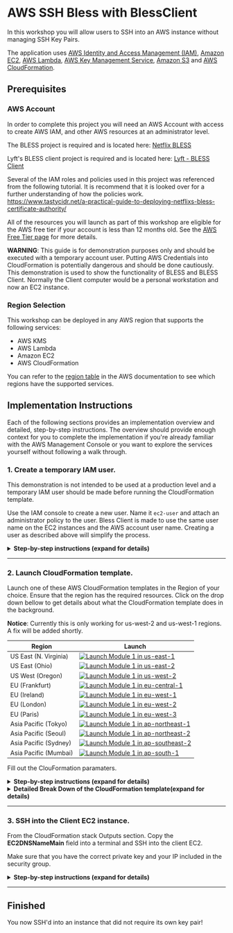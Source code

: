 # AWS SSH Bless with BlessClient

In this workshop you will allow users to SSH into an AWS instance without managing SSH Key Pairs.

The application uses [AWS Identity and Access Management (IAM)](https://aws.amazon.com/iam/), [Amazon EC2](https://aws.amazon.com/ec2/), [AWS Lambda](https://aws.amazon.com/lambda/), [AWS Key Management Service](https://aws.amazon.com/kms/), [Amazon S3](https://aws.amazon.com/s3/) and [AWS CloudFormation](https://aws.amazon.com/cloudformation/).

## Prerequisites

### AWS Account

In order to complete this project you will need an AWS Account with access to create AWS IAM, and other AWS resources at an administrator level.

The BLESS project is required and is located here: [Netflix  BLESS](https://github.com/Netflix/bless.git)

Lyft's BLESS client project is required and is located here: [Lyft - BLESS Client](https://github.com/lyft/python-blessclient)

Several of the IAM roles and policies used in this project was referenced from the following tutorial. It is recommend that it is looked over for a further understanding of how the policies work. https://www.tastycidr.net/a-practical-guide-to-deploying-netflixs-bless-certificate-authority/

All of the resources you will launch as part of this workshop are eligible for the AWS free tier if your account is less than 12 months old. See the [AWS Free Tier page](https://aws.amazon.com/free/) for more details.

**WARNING**: This guide is for demonstration purposes only and should be executed with a temporary account user.  Putting AWS Credentials into CloudFormation is potentially dangerous and should be done cautiously.  This demonstration is used to show the functionality of BLESS and BLESS Client.  Normally the Client computer would be a personal workstation and now an EC2 instance.

### Region Selection

This workshop can be deployed in any AWS region that supports the following services:

- AWS KMS
- AWS Lambda
- Amazon EC2
- AWS CloudFormation

You can refer to the [region table](https://aws.amazon.com/about-aws/global-infrastructure/regional-product-services/) in the AWS documentation to see which regions have the supported services.


## Implementation Instructions

Each of the following sections provides an implementation overview and detailed, step-by-step instructions. The overview should provide enough context for you to complete the implementation if you're already familiar with the AWS Management Console or you want to explore the services yourself without following a walk through.

### 1. Create a temporary IAM user.

This demonstration is not intended to be used at a production level and a temporary IAM user should be made before running the CloudFormation template.  

Use the IAM console to create a new user. Name it `ec2-user` and attach an administrator policy to the user.  Bless Client is made to use the same user name on the EC2 instances and the AWS account user name.  Creating a user as described above will simplify the process.

<details>
<summary><strong>Step-by-step instructions (expand for details)</strong></summary><p>

1. From the AWS console, click on *services* and go to **IAM** under *Security, Identity & Compliance*.

2. One the left side of the screen, click **Users** and the click **Add User**.

3. Give the user a name. For this project use `ec2-user` and select both **Programmatic access** and **AWS Management Console access**.  Give the user a password from *Console password* and check *Require password reset* if desired. Click **Next: Permissions**.

	><img src="IMAGES/img-1.png" alt="drawing" width="800px"/><br/>

<br/>

4. Click **Attach existing Policies Directly** and select **AdministratorAccess**, click **Next: Review**.

	><img src="IMAGES/img-2.png" alt="drawing" width="800px"/><br/>

<br/>

5.  Click **Create User**, save the *Programmatic access credentials* and log in as the new user.

</p></details>

----

### 2. Launch CloudFormation template.

Launch one of these AWS CloudFormation templates in the Region of your choice.  Ensure that the region has the required resources.  Click on the drop down bellow to get details about what the CloudFormation template does in the background.

**Notice**: Currently this is only working for us-west-2 and us-west-1 regions.  A fix will be added shortly.

Region| Launch
------|-----
US East (N. Virginia) | [![Launch Module 1 in us-east-1](http://docs.aws.amazon.com/AWSCloudFormation/latest/UserGuide/images/cloudformation-launch-stack-button.png)](https://console.aws.amazon.com/cloudformation/home?region=us-east-1#/stacks/new?stackName=BLESS&templateURL=https://s3.amazonaws.com/alangixxer-github/aws-ssh-bless-with-blessclient/bless-blessclient.json)
US East (Ohio) | [![Launch Module 1 in us-east-2](http://docs.aws.amazon.com/AWSCloudFormation/latest/UserGuide/images/cloudformation-launch-stack-button.png)](https://console.aws.amazon.com/cloudformation/home?region=us-east-2#/stacks/new?stackName=BLESS&templateURL=https://s3.amazonaws.com/alangixxer-github/aws-ssh-bless-with-blessclient/bless-blessclient.json)
US West (Oregon) | [![Launch Module 1 in us-west-2](http://docs.aws.amazon.com/AWSCloudFormation/latest/UserGuide/images/cloudformation-launch-stack-button.png)](https://console.aws.amazon.com/cloudformation/home?region=us-west-2#/stacks/new?stackName=BLESS&templateURL=https://s3.amazonaws.com/alangixxer-github/aws-ssh-bless-with-blessclient/bless-blessclient.json)
EU (Frankfurt) | [![Launch Module 1 in eu-central-1](http://docs.aws.amazon.com/AWSCloudFormation/latest/UserGuide/images/cloudformation-launch-stack-button.png)](https://console.aws.amazon.com/cloudformation/home?region=eu-central-1#/stacks/new?stackName=BLESS&templateURL=https://s3.amazonaws.com/alangixxer-github/aws-ssh-bless-with-blessclient/bless-blessclient.json)
EU (Ireland) | [![Launch Module 1 in eu-west-1](http://docs.aws.amazon.com/AWSCloudFormation/latest/UserGuide/images/cloudformation-launch-stack-button.png)](https://console.aws.amazon.com/cloudformation/home?region=eu-west-1#/stacks/new?stackName=BLESS&templateURL=https://s3.amazonaws.com/alangixxer-github/aws-ssh-bless-with-blessclient/bless-blessclient.json)
EU (London) | [![Launch Module 1 in eu-west-2](http://docs.aws.amazon.com/AWSCloudFormation/latest/UserGuide/images/cloudformation-launch-stack-button.png)](https://console.aws.amazon.com/cloudformation/home?region=eu-west-2#/stacks/new?stackName=BLESS&templateURL=https://s3.amazonaws.com/alangixxer-github/aws-ssh-bless-with-blessclient/bless-blessclient.json)
EU (Paris) | [![Launch Module 1 in eu-west-3](http://docs.aws.amazon.com/AWSCloudFormation/latest/UserGuide/images/cloudformation-launch-stack-button.png)](https://console.aws.amazon.com/cloudformation/home?region=eu-west-3#/stacks/new?stackName=BLESS&templateURL=https://s3.amazonaws.com/alangixxer-github/aws-ssh-bless-with-blessclient/bless-blessclient.json)
Asia Pacific (Tokyo) | [![Launch Module 1 in ap-northeast-1](http://docs.aws.amazon.com/AWSCloudFormation/latest/UserGuide/images/cloudformation-launch-stack-button.png)](https://console.aws.amazon.com/cloudformation/home?region=ap-northeast-1#/stacks/new?stackName=BLESS&templateURL=https://s3.amazonaws.com/alangixxer-github/aws-ssh-bless-with-blessclient/bless-blessclient.json)
Asia Pacific (Seoul) | [![Launch Module 1 in ap-northeast-2](http://docs.aws.amazon.com/AWSCloudFormation/latest/UserGuide/images/cloudformation-launch-stack-button.png)](https://console.aws.amazon.com/cloudformation/home?region=ap-northeast-2#/stacks/new?stackName=BLESS&templateURL=https://s3.amazonaws.com/alangixxer-github/aws-ssh-bless-with-blessclient/bless-blessclient.json)
Asia Pacific (Sydney) | [![Launch Module 1 in ap-southeast-2](http://docs.aws.amazon.com/AWSCloudFormation/latest/UserGuide/images/cloudformation-launch-stack-button.png)](https://console.aws.amazon.com/cloudformation/home?region=ap-southeast-2#/stacks/new?stackName=BLESS&templateURL=https://s3.amazonaws.com/alangixxer-github/aws-ssh-bless-with-blessclient/bless-blessclient.json)
Asia Pacific (Mumbai) | [![Launch Module 1 in ap-south-1](http://docs.aws.amazon.com/AWSCloudFormation/latest/UserGuide/images/cloudformation-launch-stack-button.png)](https://console.aws.amazon.com/cloudformation/home?region=ap-south-1#/stacks/new?stackName=BLESS&templateURL=https://s3.amazonaws.com/alangixxer-github/aws-ssh-bless-with-blessclient/bless-blessclient.json)

Fill out the ClouFormation paramaters.
<details>
<summary><strong>Step-by-step instructions (expand for details)</strong></summary><p>

1. Fill out the CoudFormation paramaters.

	> **Stack name**: Give a unique name.</br></br>
	>**ChosenVPC**: Select a VPC where the EC2 instances will be placed.</br></br>
	> **ChosenSubnet**: Select a Subnet where the EC2 instances will be placed, ensure that they are in the Chosen VPC.</br></br>
	> **SSHnetwork**: Enter your IP.</br></br>
	> **VCPCIDR**: Enter your selected VPC CIDR block.</br></br>
	> **EC2KeyPair**: Pick a Key Pair used to log into the Client EC2.</br></br>
	> **KeyAlias**: Enter a Key Alias for the KMS key.</br></br>
	> **KeyPwd**: Enter a password for the created Key Pair.</br></br>
	> **NewUser**: Select a username to generate a new user.</br></br>
	> **DeploySecondEC2**: Select True or False to launch a second EC2.</br></br>
	> **AccessKey**: Enter an AWS Access Key.</br></br>
	> **SecretAccessKey**: Enter an AWS Secret Access Key.</br></br>

</br>

 2. Click **Next**.</br>
 3. Add a tag if desired and click **Next**.</br>
 4. Check *I acknowledge that AWS CloudFormation might create IAM resources with custom names.* and click **Create**.

</p></details>

<details>
<summary><strong>Detailed Break Down of the CloudFormation template(expand for details)</strong></summary><p>

1. Two EC2 instances are created.

- The first created instance will take place of a personal laptop (client workstation).  The second instance will serve as "some other box within AWS" to SSH into.  The demonstration is done this way so it can be fully automated from one CloudFormation template.  The EC2 instances have permission to KMS decrypt and write/read to S3 which would not be needed required for normal use.

2. Two IAM roles are created; **BlessLambdaRole** and **BlessInvokeRole.**

- BlessLambdaRole has the following trust relationship.
	```json
	{
	  "Version": "2012-10-17",
	  "Statement": [
	    {
	      "Sid": "",
	      "Effect": "Allow",
	      "Principal": {
	        "AWS": "arn:aws:sts::##########:assumed-role/BLESS-BlessInvokeRole-	1DIUQOETIAT82/mfaassume",
	        "Service": "lambda.amazonaws.com"
	      },
	      "Action": "sts:AssumeRole"
	    }
	  ]
	}
	```

- BlessLambdaRole has the two following attached policies.

	```json
	{
	    "Version": "2012-10-17",
	    "Statement": [
	        {
	            "Action": [
	                "kms:GenerateRandom",
	                "logs:CreateLogGroup",
	                "logs:CreateLogStream",
	                "logs:PutLogEvents"
	            ],
	            "Resource": "*",
	            "Effect": "Allow"
	        },
	        {
	            "Action": [
	                "kms:Decrypt",
	                "kms:DescribeKey"
	            ],
	            "Resource": [
	                "arn:aws:kms:us-west-1:##########:key/826f7075-df66-4090-8131-############"
	            ],
	            "Effect": "Allow",
	            "Sid": "AllowKMSDecryption"
	        }
	    ]
	}
	```

	```json
	{
	    "Version": "2012-10-17",
	    "Statement": [
	        {
	            "Action": [
	                "kms:Decrypt",
	                "kms:DescribeKey"
	            ],
	            "Resource": [
	                "arn:aws:kms:us-west-1:##########:key/826f7075-df66-4090-############"
	            ],
	            "Effect": "Allow",
	            "Sid": "AllowKMSDecryption"
	        }
	    ]
	}
	```
- BlessInvokeRole has the following trust relationship.

	```json
	{
	  "Version": "2012-10-17",
	  "Statement": [
	    {
	      "Sid": "",
	      "Effect": "Allow",
	      "Principal": {
	        "AWS": "arn:aws:iam::##########:root"
	      },
	      "Action": "sts:AssumeRole"
	    }
	  ]
	}
	```

- BlessInvokeRole has the following attached policies.

	```json
	{
	    "Version": "2012-10-17",
	    "Statement": [
	        {
	            "Action": [
	                "lambda:InvokeFunction"
	            ],
	            "Resource": [
	                "arn:aws:lambda:us-west-1:##########:function:BLESS-BlessFunction"
	            ],
	            "Effect": "Allow",
	            "Sid": ""
	        },
	        {
	            "Action": [
	                "iam:GetUser"
	            ],
	            "Resource": [
	                "arn:aws:iam::##########:user/${aws:username}"
	            ],
	            "Effect": "Allow",
	            "Sid": ""
	        },
	        {
	            "Condition": {
	                "StringEquals": {
	                    "kms:EncryptionContext:from": "${aws:username}",
	                    "kms:EncryptionContext:user_type": "user",
	                    "kms:EncryptionContext:to": [
	                        "bless"
	                    ]
	                },
	                "Bool": {
	                    "aws:MultiFactorAuthPresent": "true"
	                }
	            },
	            "Action": "kms:Encrypt",
	            "Resource": [
	                "arn:aws:kms:us-west-1:##########:key/826f7075-df66-4090-8131-############"
	            ],
	            "Effect": "Allow",
	            "Sid": "AllowKMSEncryptIfMFAPresent"
	        }
	    ]
	}
	```
- More information about these Roles and Policies can be found from the initial referenced [tutorial](https://www.tastycidr.net/a-practical-guide-to-deploying-netflixs-bless-certificate-authority/).  

3.  BLESS is installed on the Client EC2 instance.

- Follow [Netflix  BLESS](https://github.com/Netflix/bless.git) guide.

4. BLESS Client is install on the Client EC2 instnace.

- Follow [Lyft - BLESS Client](https://github.com/lyft/python-blessclient) guide.

</p></details>

----

### 3. SSH into the Client EC2 instance.

From the CloudFormation stack Outputs section.  Copy the **EC2DNSNameMain** field into a terminal and SSH into the client EC2.

Make sure that you have the correct private key and your IP included in the security group.


<details>
<summary><strong>Step-by-step instructions (expand for details)</strong></summary><p>

1. Once SSH'd into the EC2.  Change directory to the installed Bless Client.
	`cd /home/ec2-user/python-blessclient`

2. Run the SSH command like the example below. This should not work.
	`ssh ec2-user@172.31.14.85 -i ~/.ssh/blessid`

4. Run the following command to get a signed certificate.
	``eval `ssh-agent -s`;./blessclient.run --region WEST``

5. Now run the SSH command like the example below.
	`BLESS_COMPLETE=1 ssh ec2-user@172.31.14.85 -i ~/.ssh/blessid`

</p></details>

----

## Finished
You now SSH'd into an instance that did not require its own key pair!

